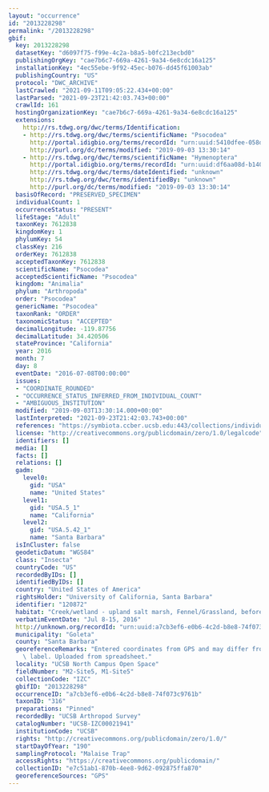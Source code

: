 ```yaml
---
layout: "occurrence"
id: "2013228298"
permalink: "/2013228298"
gbif:
  key: 2013228298
  datasetKey: "d6097f75-f99e-4c2a-b8a5-b0fc213ecbd0"
  publishingOrgKey: "cae7b6c7-669a-4261-9a34-6e8cdc16a125"
  installationKey: "4ec55ebe-9f92-45ec-b076-dd45f61003ab"
  publishingCountry: "US"
  protocol: "DWC_ARCHIVE"
  lastCrawled: "2021-09-11T09:05:22.434+00:00"
  lastParsed: "2021-09-23T21:42:03.743+00:00"
  crawlId: 161
  hostingOrganizationKey: "cae7b6c7-669a-4261-9a34-6e8cdc16a125"
  extensions:
    http://rs.tdwg.org/dwc/terms/Identification:
    - http://rs.tdwg.org/dwc/terms/scientificName: "Psocodea"
      http://portal.idigbio.org/terms/recordId: "urn:uuid:5410dfee-058d-43bc-aef1-6c962734d131"
      http://purl.org/dc/terms/modified: "2019-09-03 13:30:14"
    - http://rs.tdwg.org/dwc/terms/scientificName: "Hymenoptera"
      http://portal.idigbio.org/terms/recordId: "urn:uuid:df6aa08d-b140-4ca5-af62-072aac5d9b31"
      http://rs.tdwg.org/dwc/terms/dateIdentified: "unknown"
      http://rs.tdwg.org/dwc/terms/identifiedBy: "unknown"
      http://purl.org/dc/terms/modified: "2019-09-03 13:30:14"
  basisOfRecord: "PRESERVED_SPECIMEN"
  individualCount: 1
  occurrenceStatus: "PRESENT"
  lifeStage: "Adult"
  taxonKey: 7612838
  kingdomKey: 1
  phylumKey: 54
  classKey: 216
  orderKey: 7612838
  acceptedTaxonKey: 7612838
  scientificName: "Psocodea"
  acceptedScientificName: "Psocodea"
  kingdom: "Animalia"
  phylum: "Arthropoda"
  order: "Psocodea"
  genericName: "Psocodea"
  taxonRank: "ORDER"
  taxonomicStatus: "ACCEPTED"
  decimalLongitude: -119.87756
  decimalLatitude: 34.420506
  stateProvince: "California"
  year: 2016
  month: 7
  day: 8
  eventDate: "2016-07-08T00:00:00"
  issues:
  - "COORDINATE_ROUNDED"
  - "OCCURRENCE_STATUS_INFERRED_FROM_INDIVIDUAL_COUNT"
  - "AMBIGUOUS_INSTITUTION"
  modified: "2019-09-03T13:30:14.000+00:00"
  lastInterpreted: "2021-09-23T21:42:03.743+00:00"
  references: "https://symbiota.ccber.ucsb.edu:443/collections/individual/index.php?occid=120872"
  license: "http://creativecommons.org/publicdomain/zero/1.0/legalcode"
  identifiers: []
  media: []
  facts: []
  relations: []
  gadm:
    level0:
      gid: "USA"
      name: "United States"
    level1:
      gid: "USA.5_1"
      name: "California"
    level2:
      gid: "USA.5.42_1"
      name: "Santa Barbara"
  isInCluster: false
  geodeticDatum: "WGS84"
  class: "Insecta"
  countryCode: "US"
  recordedByIDs: []
  identifiedByIDs: []
  country: "United States of America"
  rightsHolder: "University of California, Santa Barbara"
  identifier: "120872"
  habitat: "Creek/wetland - upland salt marsh, Fennel/Grassland, before restoration"
  verbatimEventDate: "Jul 8-15, 2016"
  http://unknown.org/recordId: "urn:uuid:a7cb3ef6-e0b6-4c2d-b8e8-74f073c9761b"
  municipality: "Goleta"
  county: "Santa Barbara"
  georeferenceRemarks: "Entered coordinates from GPS and may differ from what is on\
    \ label. Uploaded from spreadsheet."
  locality: "UCSB North Campus Open Space"
  fieldNumber: "M2-Site5, M1-Site5"
  collectionCode: "IZC"
  gbifID: "2013228298"
  occurrenceID: "a7cb3ef6-e0b6-4c2d-b8e8-74f073c9761b"
  taxonID: "316"
  preparations: "Pinned"
  recordedBy: "UCSB Arthropod Survey"
  catalogNumber: "UCSB-IZC00021941"
  institutionCode: "UCSB"
  rights: "http://creativecommons.org/publicdomain/zero/1.0/"
  startDayOfYear: "190"
  samplingProtocol: "Malaise Trap"
  accessRights: "https://creativecommons.org/publicdomain/"
  collectionID: "e7c51ab1-870b-4ee8-9d62-092875ffa870"
  georeferenceSources: "GPS"
---
```


